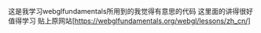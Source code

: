 这是我学习webglfundamentals所用到的我觉得有意思的代码 这里面的讲得很好值得学习 贴上原网站[https://webglfundamentals.org/webgl/lessons/zh_cn/]
